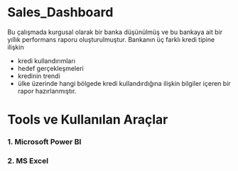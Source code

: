 # Sales_Dashboard
Bu çalışmada kurgusal olarak bir banka düşünülmüş ve bu bankaya ait bir yıllık performans raporu oluşturulmuştur.
Bankanın üç farklı kredi tipine ilişkin 
- kredi kullandırımları
- hedef gerçekleşmeleri
- kredinin trendi
- ülke üzerinde hangi bölgede kredi kullandırdığına ilişkin bilgiler içeren bir rapor hazırlanmıştır.
# Tools ve Kullanılan Araçlar
### 1. Microsoft Power BI
### 2. MS Excel<br>
